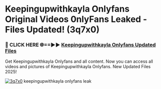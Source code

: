 # Keepingupwithkayla Onlyfans Original Videos 0nlyFans Leaked - Files Updated! (3q7x0)

<h3>🔴 CLICK HERE 🌐==►► <a href="https://tinyurl.com/2jnfzry5" rel="nofollow">Keepingupwithkayla Onlyfans Updated Files</a></h3>

Get Keepingupwithkayla Onlyfans and all content. Now you can access all videos and pictures of Keepingupwithkayla Onlyfans. New Updated Files 2025!

[![3q7x0](https://i.imgur.com/GyGTBgg.gif)](https://tinyurl.com/2jnfzry5)
keepingupwithkayla onlyfans leak